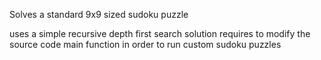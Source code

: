 Solves a standard 9x9 sized sudoku puzzle 

uses a simple recursive depth first search solution 
requires to modify the source code main function in order to run custom sudoku puzzles 
